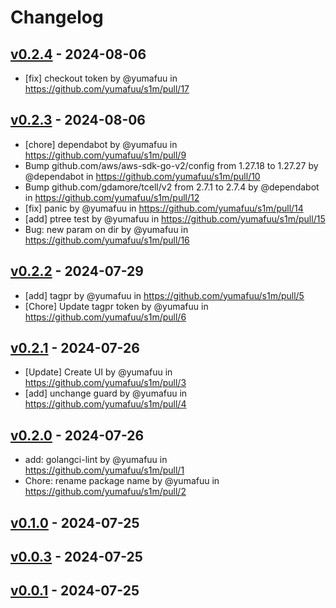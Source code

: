 # Changelog

## [v0.2.4](https://github.com/yumafuu/s1m/compare/v0.2.3...v0.2.4) - 2024-08-06
- [fix] checkout token by @yumafuu in https://github.com/yumafuu/s1m/pull/17

## [v0.2.3](https://github.com/yumafuu/s1m/compare/v0.2.2...v0.2.3) - 2024-08-06
- [chore] dependabot by @yumafuu in https://github.com/yumafuu/s1m/pull/9
- Bump github.com/aws/aws-sdk-go-v2/config from 1.27.18 to 1.27.27 by @dependabot in https://github.com/yumafuu/s1m/pull/10
- Bump github.com/gdamore/tcell/v2 from 2.7.1 to 2.7.4 by @dependabot in https://github.com/yumafuu/s1m/pull/12
- [fix] panic by @yumafuu in https://github.com/yumafuu/s1m/pull/14
- [add] ptree test by @yumafuu in https://github.com/yumafuu/s1m/pull/15
- Bug: new param on dir by @yumafuu in https://github.com/yumafuu/s1m/pull/16

## [v0.2.2](https://github.com/yumafuu/s1m/compare/v0.2.1...v0.2.2) - 2024-07-29
- [add] tagpr by @yumafuu in https://github.com/yumafuu/s1m/pull/5
- [Chore] Update tagpr token by @yumafuu in https://github.com/yumafuu/s1m/pull/6

## [v0.2.1](https://github.com/yumafuu/s1m/compare/v0.2.0...v0.2.1) - 2024-07-26
- [Update] Create UI by @yumafuu in https://github.com/yumafuu/s1m/pull/3
- [add] unchange guard by @yumafuu in https://github.com/yumafuu/s1m/pull/4

## [v0.2.0](https://github.com/yumafuu/s1m/compare/v0.1.0...v0.2.0) - 2024-07-26
- add: golangci-lint by @yumafuu in https://github.com/yumafuu/s1m/pull/1
- Chore: rename package name by @yumafuu in https://github.com/yumafuu/s1m/pull/2

## [v0.1.0](https://github.com/yumafuu/s1m/compare/v0.0.3...v0.1.0) - 2024-07-25

## [v0.0.3](https://github.com/yumafuu/s1m/compare/v0.0.1...v0.0.3) - 2024-07-25

## [v0.0.1](https://github.com/yumafuu/s1m/commits/v0.0.1) - 2024-07-25
